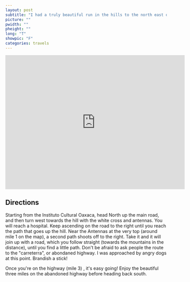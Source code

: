 ```yaml
---
layout: post
subtitle: "I had a truly beautiful run in the hills to the north east of the city. If you want a retreat away from the craziness of the city, check out this route!" 
picture: ""
pwidth: ""
pheight: ""
long: "T"
showpic: "F"
categories: travels
---
```




<iframe id="mapmyfitness_route" src="http://www.mapmyrun.com/routes/view/embedded/181647588?width=560&height=400&&line_color=7f0000ff&distance_markers=1&map_mode=TERRAIN" height="420px" width="560px" frameborder="0"></iframe>


## Directions

Starting from the Instituto Cultural Oaxaca, head North up the main road, and then turn west towards the hill with the white cross and antennas. You will reach a hospital. Keep ascending on the road to the right until you reach the path that goes up the hill. 
Near the Antennas at the very top (around mile 1 on the map), a second path shoots off to the right.  Take it and it will join up with a road, which you follow straight (towards the mountains in the distance), until you find a little path. Don't be afraid to ask people the route to the "carreterra", or abondaned highway. 
I was approached by angry dogs at this point. Brandish a stick! 

Once you're on the highway (mile 3) , it's easy going! Enjoy the beautiful three miles on the abandoned highway before heading back south. 



